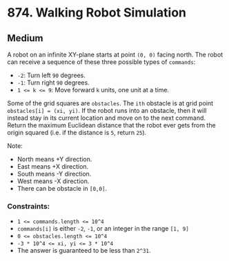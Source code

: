 # 874. Walking Robot Simulation

## Medium

A robot on an infinite XY-plane starts at point `(0, 0)` facing north. The robot can receive a sequence of these three
possible types of `commands`:

- `-2`: Turn left `90` degrees.
- `-1`: Turn right `90` degrees.
- `1 <= k <= 9`: Move forward `k` units, one unit at a time.

Some of the grid squares are `obstacles`. The `ith` obstacle is at grid point `obstacles[i] = (xi, yi)`. If the robot
runs into an obstacle, then it will instead stay in its current location and move on to the next command. Return the
maximum Euclidean distance that the robot ever gets from the origin squared (i.e. if the distance is `5`, return `25`).

Note:

- North means +Y direction.
- East means +X direction.
- South means -Y direction.
- West means -X direction.
- There can be obstacle in `[0,0]`.

### Constraints:

- `1 <= commands.length <= 10^4`
- `commands[i]` is either `-2`, `-1`, or an integer in the range `[1, 9]`
- `0 <= obstacles.length <= 10^4`
- `-3 * 10^4 <= xi, yi <= 3 * 10^4`
- The answer is guaranteed to be less than `2^31`.
